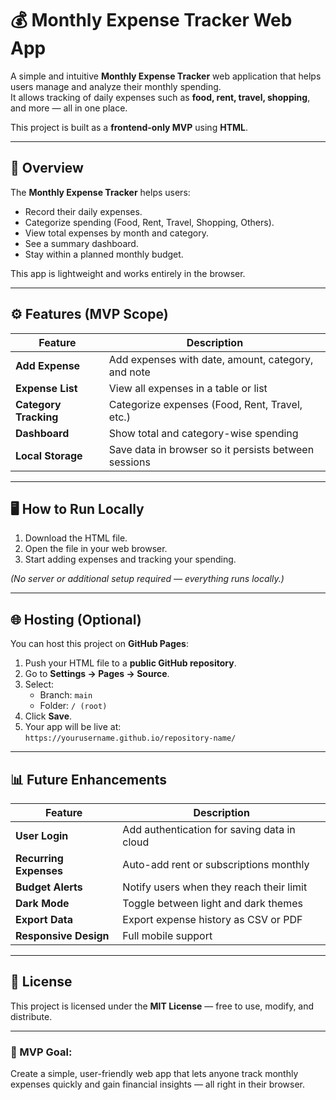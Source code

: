 # 💰 Monthly Expense Tracker Web App

A simple and intuitive **Monthly Expense Tracker** web application that helps users manage and analyze their monthly spending.  
It allows tracking of daily expenses such as **food, rent, travel, shopping**, and more — all in one place.

This project is built as a **frontend-only MVP** using **HTML**.

---

## 📖 Overview

The **Monthly Expense Tracker** helps users:
- Record their daily expenses.
- Categorize spending (Food, Rent, Travel, Shopping, Others).
- View total expenses by month and category.
- See a summary dashboard.
- Stay within a planned monthly budget.

This app is lightweight and works entirely in the browser.

---

## ⚙️ Features (MVP Scope)

| Feature | Description |
|----------|-------------|
| **Add Expense** | Add expenses with date, amount, category, and note |
| **Expense List** | View all expenses in a table or list |
| **Category Tracking** | Categorize expenses (Food, Rent, Travel, etc.) |
| **Dashboard** | Show total and category-wise spending |
| **Local Storage** | Save data in browser so it persists between sessions |

---

## 🖥️ How to Run Locally

1. Download the HTML file.  
2. Open the file in your web browser.  
3. Start adding expenses and tracking your spending.  

*(No server or additional setup required — everything runs locally.)*

---

## 🌐 Hosting (Optional)

You can host this project on **GitHub Pages**:

1. Push your HTML file to a **public GitHub repository**.  
2. Go to **Settings → Pages → Source**.  
3. Select:
   - Branch: `main`
   - Folder: `/ (root)`  
4. Click **Save**.  
5. Your app will be live at:  
   `https://yourusername.github.io/repository-name/`

---

## 📊 Future Enhancements

| Feature | Description |
|----------|-------------|
| **User Login** | Add authentication for saving data in cloud |
| **Recurring Expenses** | Auto-add rent or subscriptions monthly |
| **Budget Alerts** | Notify users when they reach their limit |
| **Dark Mode** | Toggle between light and dark themes |
| **Export Data** | Export expense history as CSV or PDF |
| **Responsive Design** | Full mobile support |

---

## 📝 License

This project is licensed under the **MIT License** — free to use, modify, and distribute.

---

### 🚀 MVP Goal:

Create a simple, user-friendly web app that lets anyone track monthly expenses quickly and gain financial insights — all right in their browser.
